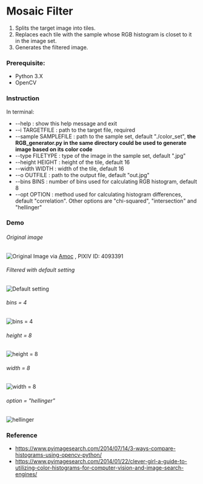 # Mosaic Filter

1. Splits the target image into tiles.
2. Replaces each tile with the sample whose RGB histogram is closet to it in the image set.
3. Generates the filtered image.

### Prerequisite:
- Python 3.X
- OpenCV

### Instruction
In terminal:
- --help
: show this help message and exit
- --i TARGETFILE
: path to the target file, required
- --sample SAMPLEFILE
: path to the sample set, default "./color_set", **the RGB_generator.py in the same directory could be used to generate image based on its color code**
- --type FILETYPE
: type of the image in the sample set, default ".jpg"
- --height HEIGHT
: height of the tile, default 16
- --width WIDTH
: width of the tile, default 16
- --o OUTFILE
: path to the output file, default "out.jpg"
- --bins BINS
: number of bins used for calculating RGB histogram, default 8
- --opt OPTION
: method used for calculating histogram differences, default "correlation". Other options are "chi-squared", "intersection" and "hellinger"

### Demo
###### Original image
![Original](./DEMO/asuka.jpg)
Image via
[Amoc](https://www.pixiv.net/en/artworks/81363989)
, PIXIV ID: 4093391
###### Filtered with default setting
![Default setting](./DEMO/default.jpg)
###### bins = 4
![bins = 4](./DEMO/bins4.jpg)
###### height = 8
![height = 8](./DEMO/height8.jpg)
###### width = 8
![width = 8](./DEMO/width8.jpg)
###### option = "hellinger"
![hellinger](./DEMO/hellinger.jpg)
### Reference
- https://www.pyimagesearch.com/2014/07/14/3-ways-compare-histograms-using-opencv-python/
- https://www.pyimagesearch.com/2014/01/22/clever-girl-a-guide-to-utilizing-color-histograms-for-computer-vision-and-image-search-engines/